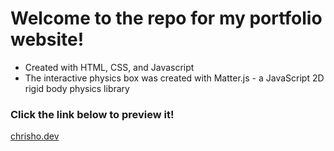 # Welcome to the repo for my portfolio website!

* Created with HTML, CSS, and Javascript
* The interactive physics box was created with Matter.js - a JavaScript 2D rigid body physics library

### Click the link below to preview it!
[chrisho.dev](https://www.chrisho.dev)
